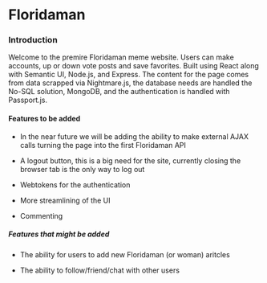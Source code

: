 # Floridaman

### Introduction

Welcome to the premire Floridaman meme website. Users can make accounts, up or down vote posts and save favorites. Built using React along with Semantic UI, Node.js, and Express. The content for the page comes from data scrapped via Nightmare.js, the database needs are handled the No-SQL solution, MongoDB, and the authentication is handled with Passport.js.

#### Features to be added

- In the near future we will be adding the ability to make external AJAX calls turning the page into the first Floridaman API

- A logout button, this is a big need for the site, currently closing the browser tab is the only way to log out

- Webtokens for the authentication

- More streamlining of the UI

- Commenting

##### Features that might be added

- The ability for users to add new Floridaman (or woman) aritcles

- The ability to follow/friend/chat with other users



